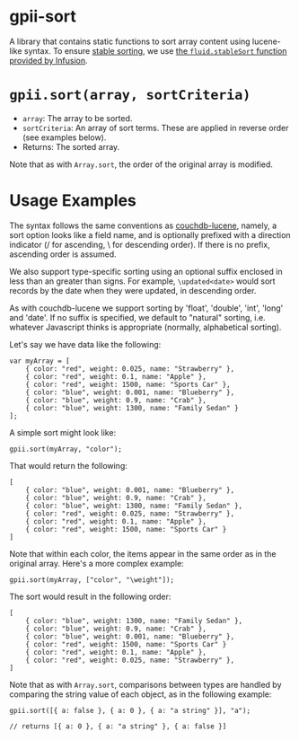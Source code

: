 # gpii-sort

A library that contains static functions to sort array content using lucene-like syntax.  To ensure [stable sorting](https://en.wikipedia.org/wiki/Sorting_algorithm#Stability),
we use [the `fluid.stableSort` function provided by Infusion](http://docs.fluidproject.org/infusion/development/CoreAPI.html#fluid-stablesort-array-func-).

# `gpii.sort(array, sortCriteria)`

* `array`: The array to be sorted.
* `sortCriteria`: An array of sort terms.  These are applied in reverse order (see examples below).
* Returns: The sorted array.

Note that as with `Array.sort`, the order of the original array is modified.

# Usage Examples

The syntax follows the same conventions as [couchdb-lucene](https:github.com/rnewson/couchdb-lucene), namely, a sort
option looks like a field name, and is optionally prefixed with a direction indicator (/ for ascending, \ for
descending order).  If there is no prefix, ascending order is assumed.

We also support type-specific sorting using an optional suffix enclosed in less than an greater than signs.  For
example, `\updated<date>` would sort records by the date when they were updated, in descending order.

As with couchdb-lucene we support sorting by 'float', 'double', 'int', 'long' and 'date'.  If no suffix is specified,
we default to "natural" sorting, i.e. whatever Javascript thinks is appropriate (normally, alphabetical sorting).

Let's say we have data like the following:

```
var myArray = [
    { color: "red", weight: 0.025, name: "Strawberry" },
    { color: "red", weight: 0.1, name: "Apple" },
    { color: "red", weight: 1500, name: "Sports Car" },
    { color: "blue", weight: 0.001, name: "Blueberry" },
    { color: "blue", weight: 0.9, name: "Crab" },
    { color: "blue", weight: 1300, name: "Family Sedan" }
];
```

A simple sort might look like:

```
gpii.sort(myArray, "color");
```

That would return the following:

```
[
    { color: "blue", weight: 0.001, name: "Blueberry" },
    { color: "blue", weight: 0.9, name: "Crab" },
    { color: "blue", weight: 1300, name: "Family Sedan" },
    { color: "red", weight: 0.025, name: "Strawberry" },
    { color: "red", weight: 0.1, name: "Apple" },
    { color: "red", weight: 1500, name: "Sports Car" }
]
```

Note that within each color, the items appear in the same order as in the original array.  Here's a more complex example:

```
gpii.sort(myArray, ["color", "\weight"]);
```

The sort would result in the following order:

```
[
    { color: "blue", weight: 1300, name: "Family Sedan" },
    { color: "blue", weight: 0.9, name: "Crab" },
    { color: "blue", weight: 0.001, name: "Blueberry" },
    { color: "red", weight: 1500, name: "Sports Car" }
    { color: "red", weight: 0.1, name: "Apple" },
    { color: "red", weight: 0.025, name: "Strawberry" },
]
```

Note that as with `Array.sort`, comparisons between types are handled by comparing the string value of each object, as
in the following example:

```
gpii.sort([{ a: false }, { a: 0 }, { a: "a string" }], "a");

// returns [{ a: 0 }, { a: "a string" }, { a: false }]
```

